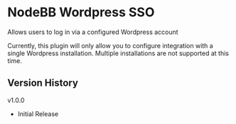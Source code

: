 # NodeBB Wordpress SSO

Allows users to log in via a configured Wordpress account

Currently, this plugin will only allow you to configure integration with a
single Wordpress installation. Multiple installations are not supported at
this time.

## Version History

v1.0.0
  * Initial Release
